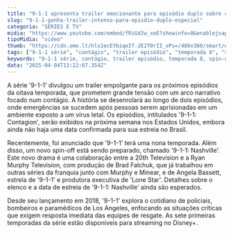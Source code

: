 ```yaml
---
title: "9-1-1 apresenta trailer emocionante para episódio duplo sobre contágio"
slug: "9-1-1-ganha-trailer-intenso-para-episdio-duplo-especial"
categoria: "SÉRIES E TV"
midia: "https://www.youtube.com/embed/fRiGdJw_xeE?showinfo=0&enablejsapi=1"
tipoMidia: "video"
thumb: "https://cdn.ome.lt/hls1ecEYbiqeIf-2E2T0rII_xPs=/480x360/smart/extras/conteudos/Captura_de_tela_2025-04-04_094330.png"
tags: ["9-1-1 série", "contágio", "trailer episódio", "temporada 8", "spin-off", "Ryan Murphy", "Angela Bassett", "Disney+ streaming"]
keywords: "9-1-1 série, contágio, trailer episódio, temporada 8, spin-off, Ryan Murphy, Angela Bassett, Disney+ streaming"
data: "2025-04-04T13:22:07.354Z"
---
```


A série '9-1-1' divulgou um trailer empolgante para os próximos episódios da oitava temporada, que prometem grande tensão com um arco narrativo focado num contágio. A história se desenrolará ao longo de dois episódios, onde emergências se sucedem após pessoas serem aprisionadas em um ambiente exposto a um vírus letal. Os episódios, intitulados '9-1-1: Contagion', serão exibidos na próxima semana nos Estados Unidos, embora ainda não haja uma data confirmada para sua estreia no Brasil.

Recentemente, foi anunciado que '9-1-1' terá uma nona temporada. Além disso, um novo spin-off está sendo preparado, chamado '9-1-1: Nashville'. Este novo drama é uma colaboração entre a 20th Television e a Ryan Murphy Television, com produção de Brad Falchuk, que já trabalhou em outras séries da franquia junto com Murphy e Minear, e de Angela Bassett, estrela de '9-1-1' e produtora executiva de 'Lone Star'. Detalhes sobre o elenco e a data de estreia de '9-1-1: Nashville' ainda são esperados.

Desde seu lançamento em 2018, '9-1-1' explora o cotidiano de policiais, bombeiros e paramédicos de Los Angeles, enfocando as situações críticas que exigem resposta imediata das equipes de resgate. As sete primeiras temporadas da série estão disponíveis para streaming no Disney+.